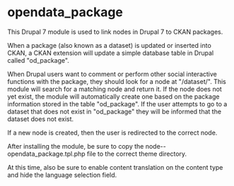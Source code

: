 opendata_package
================

This Drupal 7 module is used to link nodes in Drupal 7 to CKAN packages.

When a package (also known as a dataset) is updated or inserted into CKAN, 
a CKAN extension will update a simple database table in Drupal called "od_package".

When Drupal users want to comment or perform other social interactive functions
with the package, they should look for a node at "/dataset/<package ID>". This
module will search for a matching node and return it. If the node does not yet
exist, the module will automatically create one based on the package information
stored in the table "od_package". If the user attempts to go to a dataset that
does not exist in "od_package" they will be informed that the dataset does not exist.

If a new node is created, then the user is redirected to the correct node.

After installing the module, be sure to copy the node--opendata_package.tpl.php file to the
correct theme directory. 

At this time, also be sure to enable content translation on the content type and hide the
language selection field.

